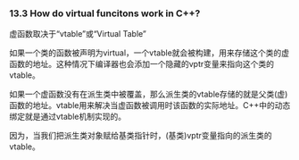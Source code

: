 ### 13.3 How do virtual funcitons work in C++?

虚函数取决于“vtable”或“Virtual Table”

如果一个类的函数被声明为virtual，一个vtable就会被构建，用来存储这个类的虚函数的地址。这种情况下编译器也会添加一个隐藏的vptr变量来指向这个类的vtable。

如果一个虚函数没有在派生类中被覆盖，那么派生类的vtable存储的就是父类(虚)函数的地址。vtable用来解决当虚函数被调用时该函数的实际地址。C++中的动态绑定就是通过vtable机制实现的。

因为，当我们把派生类对象赋给基类指针时，(基类)vptr变量指向的派生类的vtable。
